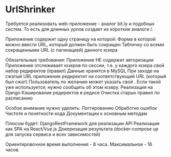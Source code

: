 # UrlShrinker

Требуется реализовать web-приложение - аналог bit.ly и подобных систем.
То есть для длинных урлов создает их короткие аналоги <domain>/<subpart>.

Приложение содержит одну страницу на которой:
Форма в которой можно ввести URL, который должен быть сокращен
Табличку со всеми сокращенными URL (с пагинацией) данного юзера

Обязательные требования:
Приложение НЕ содержит авторизации
Приложение отслеживает юзеров по сессии, т.е. у каждого юзера свой набор редиректов (правил)
Данные хранятся в MySQL
При заходе на сжатый URL приложение редиректит на соответствующий URL (который был сжат)
Пользователь по желанию может указать свой <subpart>. Если такой <subpart> уже используется, нужно сообщить об этом юзеру.
Реализация на Django
Кэширование редиректов в редисе
Очистка старых правил по расписанию

Особое внимание нужно уделить:
Логгированию
Обработке ошибок
Чистоте и понятности кода
Документации к основным методам

Плюсом будет:
DjangoRestFramework для реализации API 
Реализация как SPA на React/Vue.js
Докеризация результата (docker-compose up для запуска сервиса и всех зависимостей)

Ориентировочное время выполнения - 8 часа. Максимальное - 16 часов. 

